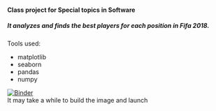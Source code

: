 #### Class project for Special topics in Software
##### It analyzes and finds the best players for each position in Fifa 2018.
Tools used: 
- matplotlib
- seaborn
- pandas
- numpy


[![Binder](https://mybinder.org/badge_logo.svg)](https://mybinder.org/v2/gh/AkbarKhamid/class_project_stis.git/master) \
It may take a while to build the image and launch
